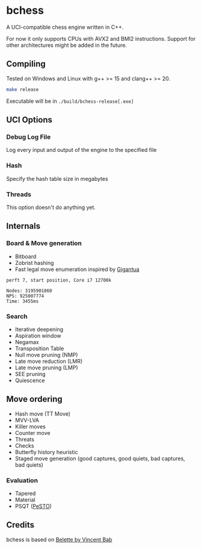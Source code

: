 # bchess
A UCI-compatible chess engine written in C++. 

For now it only supports CPUs with AVX2 and BMI2 instructions. Support for other architectures might be added in the future.

## Compiling

Tested on Windows and Linux with g++ >= 15 and clang++ >= 20.

```sh
make release
```
Executable will be in `./build/bchess-release[.exe]`

## UCI Options

### Debug Log File
Log every input and output of the engine to the specified file

### Hash
Specify the hash table size in megabytes

### Threads
This option doesn't do anything yet.

## Internals

### Board & Move generation
 - Bitboard
 - Zobrist hashing
 - Fast legal move enumeration inspired by [Gigantua](https://github.com/Gigantua/Gigantua)
```
perft 7, start position, Core i7 12700k

Nodes: 3195901860
NPS: 925007774
Time: 3455ms
```

### Search
 - Iterative deepening
 - Aspiration window
 - Negamax
 - Transposition Table
 - Null move pruning (NMP)
 - Late move reduction (LMR)
 - Late move pruning (LMP)
 - SEE pruning
 - Quiescence

 ## Move ordering
  - Hash move (TT Move)
  - MVV-LVA
  - Killer moves
  - Counter move
  - Threats
  - Checks
  - Butterfly history heuristic
  - Staged move generation (good captures, good quiets, bad captures, bad quiets)

### Evaluation
 - Tapered
 - Material
 - PSQT ([PeSTO](https://www.chessprogramming.org/PeSTO%27s_Evaluation_Function))
 

## Credits

bchess is based on [Belette by Vincent Bab](https://github.com/vincentbab/Belette)
